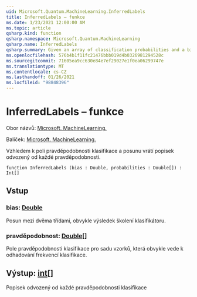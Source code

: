```yaml
---
uid: Microsoft.Quantum.MachineLearning.InferredLabels
title: InferredLabels – funkce
ms.date: 1/23/2021 12:00:00 AM
ms.topic: article
qsharp.kind: function
qsharp.namespace: Microsoft.Quantum.MachineLearning
qsharp.name: InferredLabels
qsharp.summary: Given an array of classification probabilities and a bias, returns the label inferred from each probability.
ms.openlocfilehash: 576b4b1f11fc21476bbb019d4b0326981294528c
ms.sourcegitcommit: 71605ea9cc630e84e7ef29027e1f0ea06299747e
ms.translationtype: MT
ms.contentlocale: cs-CZ
ms.lasthandoff: 01/26/2021
ms.locfileid: "98848396"
---
```

# <a name="inferredlabels-function"></a>InferredLabels – funkce

Obor názvů: [Microsoft. MachineLearning.](xref:Microsoft.Quantum.MachineLearning)

Balíček: [Microsoft. MachineLearning.](https://nuget.org/packages/Microsoft.Quantum.MachineLearning)


Vzhledem k poli pravděpodobnosti klasifikace a posunu vrátí popisek odvozený od každé pravděpodobnosti.

```qsharp
function InferredLabels (bias : Double, probabilities : Double[]) : Int[]
```


## <a name="input"></a>Vstup

### <a name="bias--double"></a>bias: [Double](xref:microsoft.quantum.lang-ref.double)

Posun mezi dvěma třídami, obvykle výsledek školení klasifikátoru.


### <a name="probabilities--double"></a>pravděpodobnost: [Double](xref:microsoft.quantum.lang-ref.double)[]

Pole pravděpodobnosti klasifikace pro sadu vzorků, která obvykle vede k odhadování frekvencí klasifikace.



## <a name="output--int"></a>Výstup: [int](xref:microsoft.quantum.lang-ref.int)[]

Popisek odvozený od každé pravděpodobnosti klasifikace